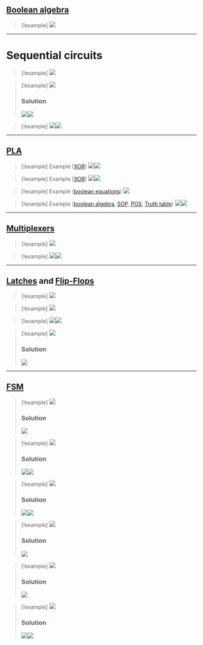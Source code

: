 ## [Boolean algebra](6.%20Boolean%20Algebra.md)

> [!example]
> ![](../z_images/Pasted%20image%2020250120122402.png)

---

# Sequential circuits

> [!example]
> ![](../z_images/Pasted%20image%2020250204130701.png)

> [!example]
> ![](../z_images/Pasted%20image%2020250204130726.png)
> ### Solution
> ![](../z_images/Pasted%20image%2020250204131057.png)![](../z_images/Pasted%20image%2020250204131232.png)

> [!example]
> ![](../z_images/Pasted%20image%2020250204131247.png)![](../z_images/Pasted%20image%2020250204131255.png)


---

## [PLA](8.%20PLA.md)

> [!example] Example ([XOR](4.%20Combinational%20circuits.md#XOR))
> ![](../z_images/Pasted%20image%2020250115173054.png)![](../z_images/Pasted%20image%2020250115173223.png)


> [!example] Example ([XOR](4.%20Combinational%20circuits.md#XOR))
> ![](../z_images/Pasted%20image%2020250115173317.png)![](../z_images/Pasted%20image%2020250115173332.png)


> [!example] Example ([boolean equations](6.%20Boolean%20Algebra.md))
> ![](../z_images/Pasted%20image%2020250120122436.png)


> [!example] Example ([boolean algebra](6.%20Boolean%20Algebra.md), [SOP](5.%20SOP%20&%20POS.md#SOP%20(sum%20of%20products)), [POS](5.%20SOP%20&%20POS.md#POS%20(product%20of%20sums)), [Truth table](4.%20Combinational%20circuits.md#Combinational%20circuits))
> ![](../z_images/Pasted%20image%2020250120122511.png)![](../z_images/Pasted%20image%2020250120122526.png)

---

## [Multiplexers](10.%20Multiplexer.md)

> [!example]
> ![](../z_images/Pasted%20image%2020250120130247.png)


> [!example]
> ![](../z_images/Pasted%20image%2020250120130548.png)![](../z_images/Pasted%20image%2020250120130602.png)

---

## [Latches](13.%20Sequential%20circuits.md#^621042) and [Flip-Flops](13.%20Sequential%20circuits.md#^a12849)

> [!example]
> ![](../z_images/Pasted%20image%2020250124115134.png)

> [!example]
> ![](../z_images/Pasted%20image%2020250124115201.png)


> [!example]
> ![](../z_images/Pasted%20image%2020250124134524.png)![](../z_images/Pasted%20image%2020250124134609.png)

> [!example]
> ![](../z_images/Pasted%20image%2020250124134554.png)
> ### Solution
> ![](../z_images/Pasted%20image%2020250124134623.png)

---

## [FSM](14.%20Finite%20State%20Machines.md)

> [!example]
> ![](../z_images/Pasted%20image%2020250203112609.png)
> 
> ### Solution
> ![](../z_images/Pasted%20image%2020250203112622.png)


> [!example]
> ![](../z_images/Pasted%20image%2020250203184823.png)
> ### Solution
> ![](../z_images/Pasted%20image%2020250203184836.png)![](../z_images/Pasted%20image%2020250203184844.png)

> [!example]
> ![](../z_images/Pasted%20image%2020250203184902.png)
> ### Solution
> ![](../z_images/Pasted%20image%2020250203184909.png)![](../z_images/Pasted%20image%2020250203184918.png)

> [!example]
> ![](../z_images/Pasted%20image%2020250203184934.png)
> ### Solution
> ![](../z_images/Pasted%20image%2020250203184945.png)

> [!example]
> ![](../z_images/Pasted%20image%2020250204131317.png)
> ### Solution
> ![](../z_images/Pasted%20image%2020250204131325.png)


> [!example]
> ![](../z_images/Pasted%20image%2020250204131345.png)
> ### Solution
> ![](../z_images/Pasted%20image%2020250204131356.png)![](../z_images/Pasted%20image%2020250204131406.png)
